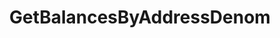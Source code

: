 ---
title: GetBalancesByAddressDenom
api:
  file: Consensus Client Api.openapi.json
  operationId: get_bank-balances-address-by-denom
hidden: false
---